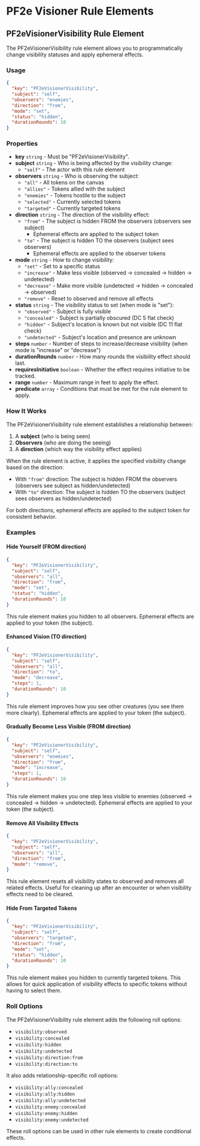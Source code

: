 # PF2e Visioner Rule Elements

## PF2eVisionerVisibility Rule Element

The PF2eVisionerVisibility rule element allows you to programmatically change visibility statuses and apply ephemeral effects.

### Usage

```json
{
  "key": "PF2eVisionerVisibility",
  "subject": "self",
  "observers": "enemies",
  "direction": "from",
  "mode": "set",
  "status": "hidden",
  "durationRounds": 10
}
```

### Properties

- **key** `string` - Must be "PF2eVisionerVisibility".
- **subject** `string` - Who is being affected by the visibility change:
  - `"self"` - The actor with this rule element
- **observers** `string` - Who is observing the subject:
  - `"all"` - All tokens on the canvas
  - `"allies"` - Tokens allied with the subject
  - `"enemies"` - Tokens hostile to the subject
  - `"selected"` - Currently selected tokens
  - `"targeted"` - Currently targeted tokens
- **direction** `string` - The direction of the visibility effect:
  - `"from"` - The subject is hidden FROM the observers (observers see subject)
    - Ephemeral effects are applied to the subject token
  - `"to"` - The subject is hidden TO the observers (subject sees observers)
    - Ephemeral effects are applied to the observer tokens
- **mode** `string` - How to change visibility:
  - `"set"` - Set to a specific status
  - `"increase"` - Make less visible (observed → concealed → hidden → undetected)
  - `"decrease"` - Make more visible (undetected → hidden → concealed → observed)
  - `"remove"` - Reset to observed and remove all effects
- **status** `string` - The visibility status to set (when mode is "set"):
  - `"observed"` - Subject is fully visible
  - `"concealed"` - Subject is partially obscured (DC 5 flat check)
  - `"hidden"` - Subject's location is known but not visible (DC 11 flat check)
  - `"undetected"` - Subject's location and presence are unknown
- **steps** `number` - Number of steps to increase/decrease visibility (when mode is "increase" or "decrease")
- **durationRounds** `number` - How many rounds the visibility effect should last.
- **requiresInitiative** `boolean` - Whether the effect requires initiative to be tracked.
- **range** `number` - Maximum range in feet to apply the effect.
- **predicate** `array` - Conditions that must be met for the rule element to apply.

### How It Works

The PF2eVisionerVisibility rule element establishes a relationship between:
1. A **subject** (who is being seen)
2. **Observers** (who are doing the seeing)
3. A **direction** (which way the visibility effect applies)

When the rule element is active, it applies the specified visibility change based on the direction:
- With `"from"` direction: The subject is hidden FROM the observers (observers see subject as hidden/undetected)
- With `"to"` direction: The subject is hidden TO the observers (subject sees observers as hidden/undetected)

For both directions, ephemeral effects are applied to the subject token for consistent behavior.

### Examples

#### Hide Yourself (FROM direction)

```json
{
  "key": "PF2eVisionerVisibility",
  "subject": "self",
  "observers": "all",
  "direction": "from",
  "mode": "set",
  "status": "hidden",
  "durationRounds": 10
}
```

This rule element makes you hidden to all observers. Ephemeral effects are applied to your token (the subject).



#### Enhanced Vision (TO direction)

```json
{
  "key": "PF2eVisionerVisibility",
  "subject": "self",
  "observers": "all",
  "direction": "to",
  "mode": "decrease",
  "steps": 1,
  "durationRounds": 10
}
```

This rule element improves how you see other creatures (you see them more clearly). Ephemeral effects are applied to your token (the subject).



#### Gradually Become Less Visible (FROM direction)

```json
{
  "key": "PF2eVisionerVisibility",
  "subject": "self",
  "observers": "enemies",
  "direction": "from",
  "mode": "increase",
  "steps": 1,
  "durationRounds": 10
}
```

This rule element makes you one step less visible to enemies (observed → concealed → hidden → undetected). Ephemeral effects are applied to your token (the subject).

#### Remove All Visibility Effects

```json
{
  "key": "PF2eVisionerVisibility",
  "subject": "self",
  "observers": "all",
  "direction": "from",
  "mode": "remove",
}
```

This rule element resets all visibility states to observed and removes all related effects. Useful for cleaning up after an encounter or when visibility effects need to be cleared.

#### Hide From Targeted Tokens

```json
{
  "key": "PF2eVisionerVisibility",
  "subject": "self",
  "observers": "targeted",
  "direction": "from",
  "mode": "set",
  "status": "hidden",
  "durationRounds": 10
}
```

This rule element makes you hidden to currently targeted tokens. This allows for quick application of visibility effects to specific tokens without having to select them.


### Roll Options

The PF2eVisionerVisibility rule element adds the following roll options:

- `visibility:observed`
- `visibility:concealed`
- `visibility:hidden`
- `visibility:undetected`
- `visibility:direction:from`
- `visibility:direction:to`

It also adds relationship-specific roll options:

- `visibility:ally:concealed`
- `visibility:ally:hidden`
- `visibility:ally:undetected`
- `visibility:enemy:concealed`
- `visibility:enemy:hidden`
- `visibility:enemy:undetected`

These roll options can be used in other rule elements to create conditional effects.